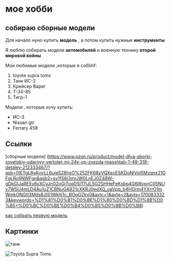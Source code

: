 # мое хобби 

## собираю сборные модели 

Для начало нуно купить **модель** , а потом купить нужные **инструменты**

Я люблю собирать модели **автомобилей** и военную  технику **второй мировой войны**

Мои любимые модели ,которые я собbhf:

1. toyote supra toms
2. Танк ИС-2
3. Крейсер Варяг
4. Т-34-85
5. Тигр-1

Модели , которые хочу купить:

* ИС-3
* Nissan gtr
* Ferrary 458

## Ссылки
[сборные модели] (https://www.ozon.ru/product/model-dlya-sborki-sovetskiy-udarnyy-vertolet-mi-24v-vp-zvezda-masshtab-1-48-318-detaley-212333467/?asb=0IETgL8vAinrLL6uieS28hsO%252FK68zVQXecESKDoNlVol5Mzqnx21GFqLRc6NWFgn&asb2=sv1fS6j3mrJW0LnEJ0Z48W-gDkGIJaRE5v6yXCyJn02oGjToqDSlT7jJL5G2SHHeFeKsbp4G6l8vpnC05NUx7W5U4mLD4Au1uZ1CBNuGA921cXKRJ0edXQ_oaVpq_b4HGrm4YXrrO1mWmkONGtI3Mds8JIS1Wkhj1c_BOpGZkv0&avtc=1&avte=2&avts=1700833323&keywords=%D1%81%D0%B1%D0%BE%D1%80%D0%BD%D1%8B%D0%B5+%D0%BC%D0%BE%D0%B4%D0%B5%D0%BB%D0%B8)

[как собрать первую модель](https://arma-models.ru/stati/azi-sborki-dlya-nachinayushih/moya-pervaya-model-s-chego-nachat/)

## Картинки 

![танк](https://rcstore.ru/upload/iblock/088/ZV_3686_02.jpg)

![Toyota Supra Toms](https://i.imgur.com/q10wCLN.jpg)
  
